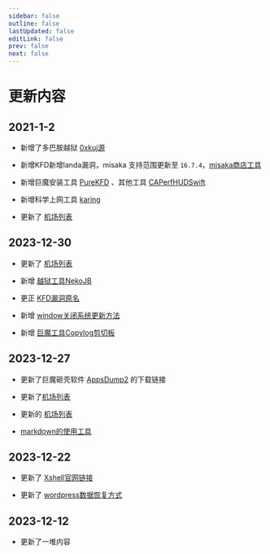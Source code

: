 ```yaml
---
sidebar: false
outline: false
lastUpdated: false
editLink: false
prev: false
next: false
---
```


# 更新内容


## 2021-1-2

* 新增了多巴胺越狱 [0xkuj源](../iPhone/Jailbreak/Dopamine.md#其他插件)

* 新增KFD新增landa漏洞，misaka 支持范围更新至 `16.7.4`，[misaka商店工具](../iPhone/kfd/index.md#misaka商店)

* 新增巨魔安装工具 [PureKFD](../iPhone/sign/TrollStore.md#purekfd) 、其他工具 [CAPerfHUDSwift](../iPhone/sign/TrollStore.md#工具类)

* 新增科学上网工具 [karing](../gfw/proxy/index.md)

* 更新了 [机场列表](../gfw/channel/)




## 2023-12-30

* 更新了 [机场列表](../gfw/channel/)

* 新增 [越狱工具NekoJB](../iPhone/Jailbreak/)

* 更正 [KFD漏洞原名](../iPhone/kfd/)

* 新增 [window关闭系统更新方法](../daily/win11/index.md#关闭windows自动更新)

* 新增 [巨魔工具Copylog剪切板](../iPhone/sign/TrollStore.md)




## 2023-12-27

* 更新了巨魔砸壳软件 [AppsDump2](https://www.mediafire.com/file/qslrr64a6cm31uj/AppDump2_2.0.5.ipa/file) 的下载链接

* 更新了[机场列表](../gfw/channel/)

* 更新的 [机场列表](../gfw/channel/)

* [markdown的使用工具](../daily/markdown/index.md#演示工具)



## 2023-12-22

* 更新了 [Xshell官网链接](../website/Xshell/)

* 更新了 [wordpress数据恢复方式](../website/wordpress/index.md#疑问解答)



## 2023-12-12

* 更新了一堆内容

